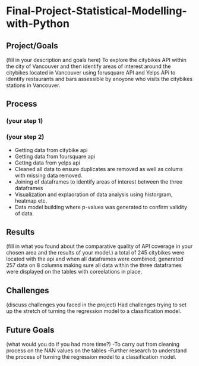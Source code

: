 # Final-Project-Statistical-Modelling-with-Python

## Project/Goals
(fill in your description and goals here)
To explore the citybikes API within the city of Vancouver and then identify areas of interest around the citybikes located in Vancouver using forusquare API and Yelps APi to identify restaurants and bars assessible by anoyone who visits the citybikes stations in Vancouver.
## Process
### (your step 1)
### (your step 2)
- Getting data from citybike api
- Getting data from foursquare api
- Gettng data from yelps api
- Cleaned all data to ensure duplicates are removed as well as colums with missing data removed.
- Joining of dataframes to identify areas of interest between the three dataframes
- Visualization and explaoration of data analysis using historgram, heatmap etc.
- Data model building where p-values was generated to confirm validity of data.

## Results
(fill in what you found about the comparative quality of API coverage in your chosen area and the results of your model.)
a total of 245 citybikes were located with the api and when all dataframes were combined, generated 257 data on 8 columns making sure all data within the three dataframes were displayed on the tables with coreelations in place.

## Challenges 
(discuss challenges you faced in the project)
Had challenges trying to set up the stretch of turning the regression model to a classification model.
## Future Goals
(what would you do if you had more time?)
-To carry out from cleaning process on the NAN values on the tables
-Further research to understand the process of turning the regression model to a classification model. 